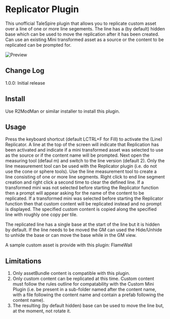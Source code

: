 # Replicator Plugin

This unofficial TaleSpire plugin that allows you to replicate custom asset over a line of one or more line segements.
The line has a (by default) hidden base which can be used to move the replication after it has been created. Can use
an existing Mini transformed asset as a source or the content to be replicated can be prompted for.

![Preview](https://imgur.com/a/kUdp3UX)

## Change Log

1.0.0: Initial release

## Install

Use R2ModMan or similar installer to install this plugin.

## Usage

Press the keyboard shortcut (default LCTRL+F for Fill) to activate the (Line) Replicator. A line at the top of the screen
will indicate that Replication has been activated and indicate if a mini transformed asset was selected to use as the source
or if the content name will be prompted. Next open the measuring tool (defaul m) and switch to the line version (default 2).
Only the line measurement tool can be used with the Replicator plugin (i.e. do not use the cone or sphere tools). Use the
line measurement tool to create a line consisting of one or more line segments. Right click to end line segment creation and
right click a second time to clear the defined line. If a transformed mini was not selected before starting the Replicator
function then a prompt will appear asking for the name of the content to be replicated. If a transformed mini was selected
before starting the Replicator function then that custom content will be replicated instead and no prompt is displayed.
The specified custom content is copied along the specified line with roughly one copy per tile.

The replicated line has a single base at the start of the line but it is hidden by default. If the line needs to be moved
the GM can used the Hide/Unhide to unhide the base or can move the base while in the GM view.

A sample custom asset is provide with this plugin: FlameWall

## Limitations

1. Only assetBundle content is compatible with this plugin.
2. Only custom content can be replicated at this time. Custom content must follow the rules outline for compatability with
   the Custom Mini Plugin (i.e. be present in a sub-folder named after the content name, with a file following the content
   name and contain a prefab following the content name).
3. The resulting (by default hidden) base can be used to move the line but, at the moment, not rotate it.
